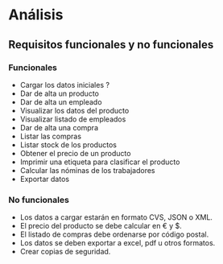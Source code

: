 # Análisis

## Requisitos funcionales y no funcionales

### Funcionales

* Cargar los datos iniciales ?
* Dar de alta un producto
* Dar de alta un empleado
* Visualizar los datos del producto
* Visualizar listado de empleados
* Dar de alta una compra
* Listar las compras
* Listar stock de los productos
* Obtener el precio de un producto
* Imprimir una etiqueta para clasificar el producto
* Calcular las nóminas de los trabajadores
* Exportar datos

### No funcionales

* Los datos a cargar estarán en formato CVS, JSON o XML.
* El precio del producto se debe calcular en € y $.
* El listado de compras debe ordenarse por código postal.
* Los datos se deben exportar a excel, pdf u otros formatos.
* Crear copias de seguridad.
